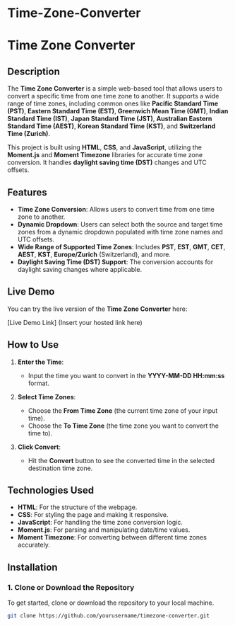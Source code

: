 # Time-Zone-Converter
# Time Zone Converter

## Description

The **Time Zone Converter** is a simple web-based tool that allows users to convert a specific time from one time zone to another. It supports a wide range of time zones, including common ones like **Pacific Standard Time (PST)**, **Eastern Standard Time (EST)**, **Greenwich Mean Time (GMT)**, **Indian Standard Time (IST)**, **Japan Standard Time (JST)**, **Australian Eastern Standard Time (AEST)**, **Korean Standard Time (KST)**, and **Switzerland Time (Zurich)**.

This project is built using **HTML**, **CSS**, and **JavaScript**, utilizing the **Moment.js** and **Moment Timezone** libraries for accurate time zone conversion. It handles **daylight saving time (DST)** changes and UTC offsets.

## Features

- **Time Zone Conversion**: Allows users to convert time from one time zone to another.
- **Dynamic Dropdown**: Users can select both the source and target time zones from a dynamic dropdown populated with time zone names and UTC offsets.
- **Wide Range of Supported Time Zones**: Includes **PST**, **EST**, **GMT**, **CET**, **AEST**, **KST**, **Europe/Zurich** (Switzerland), and more.
- **Daylight Saving Time (DST) Support**: The conversion accounts for daylight saving changes where applicable.

## Live Demo

You can try the live version of the **Time Zone Converter** here:

[Live Demo Link] (Insert your hosted link here)

## How to Use

1. **Enter the Time**: 
   - Input the time you want to convert in the **YYYY-MM-DD HH:mm:ss** format.
   
2. **Select Time Zones**:
   - Choose the **From Time Zone** (the current time zone of your input time).
   - Choose the **To Time Zone** (the time zone you want to convert the time to).

3. **Click Convert**: 
   - Hit the **Convert** button to see the converted time in the selected destination time zone.

## Technologies Used

- **HTML**: For the structure of the webpage.
- **CSS**: For styling the page and making it responsive.
- **JavaScript**: For handling the time zone conversion logic.
- **Moment.js**: For parsing and manipulating date/time values.
- **Moment Timezone**: For converting between different time zones accurately.

## Installation

### 1. Clone or Download the Repository

To get started, clone or download the repository to your local machine.

```bash
git clone https://github.com/yourusername/timezone-converter.git
